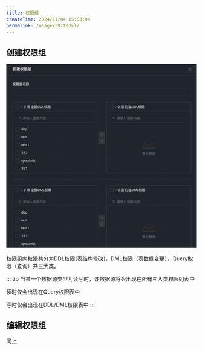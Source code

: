 ```yaml
---
title: 权限组
createTime: 2024/11/04 15:53:04
permalink: /usage/r9ztsdkl/
---
```


## 创建权限组

![](/images/group01.png)

权限组内权限共分为DDL权限(表结构修改)，DML权限（表数据变更），Query权限（查询）共三大类。

::: tip
当某一个数据源类型为读写时，该数据源将会出现在所有三大类权限列表中

读时仅会出现在Query权限表中

写时仅会出现在DDL/DML权限表中
:::

## 编辑权限组

同上